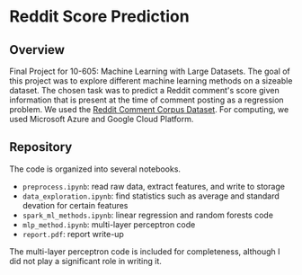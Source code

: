 # Reddit Score Prediction

## Overview
Final Project for 10-605: Machine Learning with Large Datasets. The goal of this
project was to explore different machine learning methods on a sizeable dataset.
The chosen task was to predict a Reddit comment's score given information that
is present at the time of comment posting as a regression problem. We used the
[Reddit Comment Corpus Dataset](https://files.pushshift.io/reddit/comments/).
For computing, we used Microsoft Azure and Google Cloud Platform.

## Repository
The code is organized into several notebooks. 

- `preprocess.ipynb`: read raw data, extract features, and write to storage
- `data_exploration.ipynb`: find statistics such as average and standard 
  devation for certain features
- `spark_ml_methods.ipynb`: linear regression and random forests code
- `mlp_method.ipynb`: multi-layer perceptron code
- `report.pdf`: report write-up

The multi-layer perceptron code is included for completeness, although I did 
not play a significant role in writing it.
